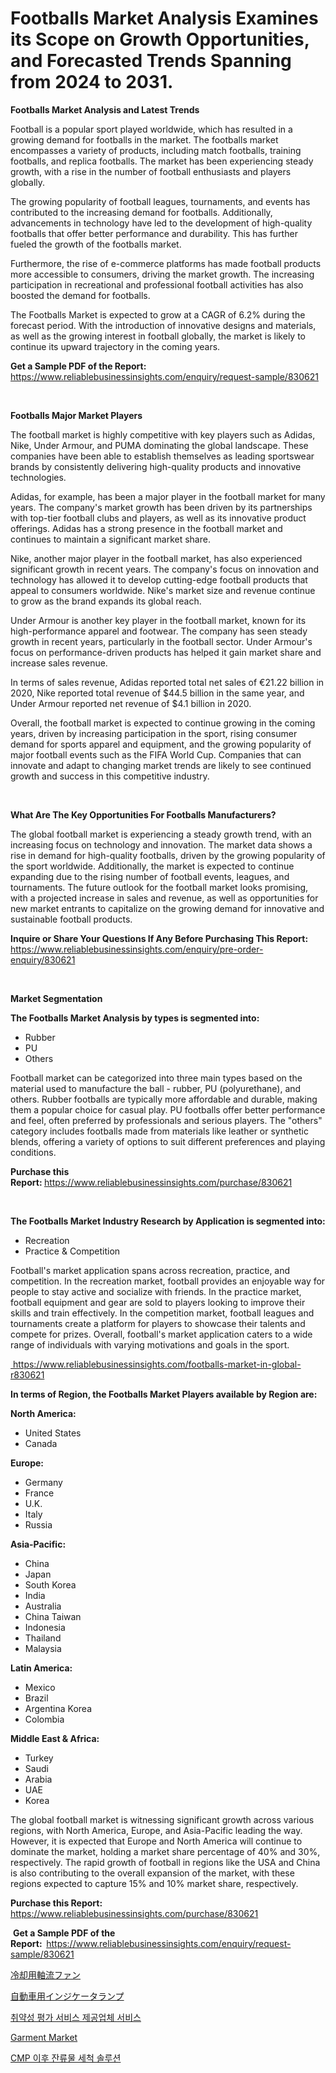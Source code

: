<p><h1>Footballs Market Analysis Examines its Scope on Growth Opportunities, and Forecasted Trends Spanning from 2024 to 2031.</h1></p><p><strong>Footballs Market Analysis and Latest Trends</strong></p>
<p><p>Football is a popular sport played worldwide, which has resulted in a growing demand for footballs in the market. The footballs market encompasses a variety of products, including match footballs, training footballs, and replica footballs. The market has been experiencing steady growth, with a rise in the number of football enthusiasts and players globally.</p><p>The growing popularity of football leagues, tournaments, and events has contributed to the increasing demand for footballs. Additionally, advancements in technology have led to the development of high-quality footballs that offer better performance and durability. This has further fueled the growth of the footballs market.</p><p>Furthermore, the rise of e-commerce platforms has made football products more accessible to consumers, driving the market growth. The increasing participation in recreational and professional football activities has also boosted the demand for footballs.</p><p>The Footballs Market is expected to grow at a CAGR of 6.2% during the forecast period. With the introduction of innovative designs and materials, as well as the growing interest in football globally, the market is likely to continue its upward trajectory in the coming years.</p></p>
<p><strong>Get a Sample PDF of the Report:&nbsp;</strong> <a href="https://www.reliablebusinessinsights.com/enquiry/request-sample/830621">https://www.reliablebusinessinsights.com/enquiry/request-sample/830621</a></p>
<p>&nbsp;</p>
<p><strong>Footballs Major Market Players</strong></p>
<p><p>The football market is highly competitive with key players such as Adidas, Nike, Under Armour, and PUMA dominating the global landscape. These companies have been able to establish themselves as leading sportswear brands by consistently delivering high-quality products and innovative technologies.</p><p>Adidas, for example, has been a major player in the football market for many years. The company's market growth has been driven by its partnerships with top-tier football clubs and players, as well as its innovative product offerings. Adidas has a strong presence in the football market and continues to maintain a significant market share.</p><p>Nike, another major player in the football market, has also experienced significant growth in recent years. The company's focus on innovation and technology has allowed it to develop cutting-edge football products that appeal to consumers worldwide. Nike's market size and revenue continue to grow as the brand expands its global reach.</p><p>Under Armour is another key player in the football market, known for its high-performance apparel and footwear. The company has seen steady growth in recent years, particularly in the football sector. Under Armour's focus on performance-driven products has helped it gain market share and increase sales revenue.</p><p>In terms of sales revenue, Adidas reported total net sales of €21.22 billion in 2020, Nike reported total revenue of $44.5 billion in the same year, and Under Armour reported net revenue of $4.1 billion in 2020.</p><p>Overall, the football market is expected to continue growing in the coming years, driven by increasing participation in the sport, rising consumer demand for sports apparel and equipment, and the growing popularity of major football events such as the FIFA World Cup. Companies that can innovate and adapt to changing market trends are likely to see continued growth and success in this competitive industry.</p></p>
<p>&nbsp;</p>
<p><strong>What Are The Key Opportunities For Footballs Manufacturers?</strong></p>
<p><p>The global football market is experiencing a steady growth trend, with an increasing focus on technology and innovation. The market data shows a rise in demand for high-quality footballs, driven by the growing popularity of the sport worldwide. Additionally, the market is expected to continue expanding due to the rising number of football events, leagues, and tournaments. The future outlook for the football market looks promising, with a projected increase in sales and revenue, as well as opportunities for new market entrants to capitalize on the growing demand for innovative and sustainable football products.</p></p>
<p><strong>Inquire or Share Your Questions If Any Before Purchasing This Report:</strong> <a href="https://www.reliablebusinessinsights.com/enquiry/pre-order-enquiry/830621">https://www.reliablebusinessinsights.com/enquiry/pre-order-enquiry/830621</a></p>
<p>&nbsp;</p>
<p><strong>Market Segmentation</strong></p>
<p><strong>The Footballs Market Analysis by types is segmented into:</strong></p>
<p><ul><li>Rubber</li><li>PU</li><li>Others</li></ul></p>
<p><p>Football market can be categorized into three main types based on the material used to manufacture the ball - rubber, PU (polyurethane), and others. Rubber footballs are typically more affordable and durable, making them a popular choice for casual play. PU footballs offer better performance and feel, often preferred by professionals and serious players. The "others" category includes footballs made from materials like leather or synthetic blends, offering a variety of options to suit different preferences and playing conditions.</p></p>
<p><strong>Purchase this Report:&nbsp;</strong><a href="https://www.reliablebusinessinsights.com/purchase/830621">https://www.reliablebusinessinsights.com/purchase/830621</a></p>
<p>&nbsp;</p>
<p><strong>The Footballs Market Industry Research by Application is segmented into:</strong></p>
<p><ul><li>Recreation</li><li>Practice & Competition</li></ul></p>
<p><p>Football's market application spans across recreation, practice, and competition. In the recreation market, football provides an enjoyable way for people to stay active and socialize with friends. In the practice market, football equipment and gear are sold to players looking to improve their skills and train effectively. In the competition market, football leagues and tournaments create a platform for players to showcase their talents and compete for prizes. Overall, football's market application caters to a wide range of individuals with varying motivations and goals in the sport.</p></p>
<p><a href="https://www.reliablebusinessinsights.com/footballs-market-in-global-r830621">&nbsp;https://www.reliablebusinessinsights.com/footballs-market-in-global-r830621</a></p>
<p><strong>In terms of Region, the Footballs Market Players available by Region are:</strong></p>
<p>
    <p> <strong> North America: </strong>
        <ul>
            <li>United States</li>
            <li>Canada</li>
        </ul>
        </p> 
    <p> <strong> Europe: </strong>
        <ul>
            <li>Germany</li>
            <li>France</li>
            <li>U.K.</li>
            <li>Italy</li>
            <li>Russia</li>
        </ul>
        </p> 
    <p> <strong> Asia-Pacific: </strong>
        <ul>
            <li>China</li>
            <li>Japan</li>
            <li>South Korea</li>
            <li>India</li>
            <li>Australia</li>
            <li>China Taiwan</li>
            <li>Indonesia</li>
            <li>Thailand</li>
            <li>Malaysia</li>
        </ul>
        </p> 
    <p> <strong> Latin America: </strong>
        <ul>
            <li>Mexico</li>
            <li>Brazil</li>
            <li>Argentina Korea</li>
            <li>Colombia</li>
        </ul>
        </p> 
    <p> <strong> Middle East & Africa: </strong>
        <ul>
            <li>Turkey</li>
            <li>Saudi</li>
            <li>Arabia</li>
            <li>UAE</li>
            <li>Korea</li>
        </ul>
    </p>
    </p>
<p><p>The global football market is witnessing significant growth across various regions, with North America, Europe, and Asia-Pacific leading the way. However, it is expected that Europe and North America will continue to dominate the market, holding a market share percentage of 40% and 30%, respectively. The rapid growth of football in regions like the USA and China is also contributing to the overall expansion of the market, with these regions expected to capture 15% and 10% market share, respectively.</p></p>
<p><strong>Purchase this Report: </strong><a href="https://www.reliablebusinessinsights.com/purchase/830621">https://www.reliablebusinessinsights.com/purchase/830621</a></p>
<p>&nbsp;<strong>Get a Sample PDF of the Report:&nbsp;&nbsp;</strong><a href="https://www.reliablebusinessinsights.com/enquiry/request-sample/830621">https://www.reliablebusinessinsights.com/enquiry/request-sample/830621</a></p>
<p><strong></strong></p>
<p><p><a href="https://medium.com/@nicholasallan19/%E5%86%B7%E5%8D%B4%E7%94%A8%E3%81%AE%E8%BB%B8%E6%B5%81%E3%83%95%E3%82%A1%E3%83%B3%E5%B8%82%E5%A0%B4-2024%E5%B9%B4%E3%81%8B%E3%82%892031%E5%B9%B4%E3%81%BE%E3%81%A7%E3%81%AE%E6%A5%AD%E7%95%8C%E5%8B%95%E5%90%91%E3%81%A8%E4%BA%88%E6%B8%AC-79a6a1b91f83">冷却用軸流ファン</a></p><p><a href="https://github.com/avwofrml53535/Market-Research-Report-List-2/blob/main/3083869140418.md">自動車用インジケータランプ</a></p><p><a href="https://github.com/giancarlo642004/Market-Research-Report-List-1/blob/main/1843135148309.md">취약성 평가 서비스 제공업체 서비스</a></p><p><a href="https://github.com/DarrenSipes1990/Market-Research-Report-List-1/blob/main/garment-market.md">Garment Market</a></p><p><a href="https://medium.com/@valeriecruz6/%ED%8F%AC%EC%8A%A4%ED%8A%B8-cmp-%EC%9E%94%EB%A5%98%EB%AC%BC-%EC%B2%AD%EC%86%8C%EC%9A%A9%EC%95%A1-%EC%8B%9C%EC%9E%A5-%EC%A0%90%EC%9C%A0%EC%9C%A8-%EB%B0%8F-%EC%8B%9C%EC%9E%A5-%EB%B6%84%EC%84%9D-%EC%84%B1%EC%9E%A5-%ED%8A%B8%EB%A0%8C%EB%93%9C-%EB%B0%8F-%EC%98%88%EC%B8%A1-%EA%B8%B0%EA%B0%84-2024%EB%85%84-2031%EB%85%84-f986298d4304">CMP 이후 잔류물 세척 솔루션</a></p></p>